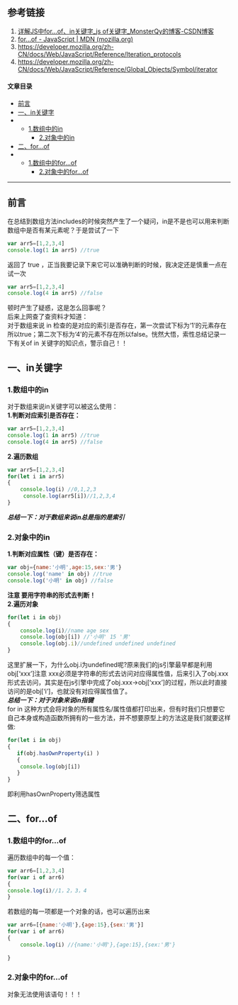 ## 参考链接
1. [详解JS中for...of、in关键字_js of关键字_MonsterQy的博客-CSDN博客](https://blog.csdn.net/XIAO_A_fighting/article/details/116258308)
2. [for...of - JavaScript | MDN (mozilla.org)](https://developer.mozilla.org/zh-CN/docs/Web/JavaScript/Reference/Statements/for...of)
3. https://developer.mozilla.org/zh-CN/docs/Web/JavaScript/Reference/Iteration_protocols
4. https://developer.mozilla.org/zh-CN/docs/Web/JavaScript/Reference/Global_Objects/Symbol/iterator
#### 文章目录

- [前言](#_8)
- [一、in关键字](#in_27)
- - [1.数组中的in](#1in_29)
    - [2.对象中的in](#2in_50)
- [二、for...of](#forof_83)
- - [1.数组中的for...of](#1forof_84)
    - [2.对象中的for...of](#2forof_106)

---

## 前言

在总结到数组方法includes的时候突然产生了一个疑问，in是不是也可以用来判断数组中是否有某元素呢？于是尝试了一下

```javascript
var arr5=[1,2,3,4]
console.log(1 in arr5) //true
```

返回了 true ，正当我要记录下来它可以准确判断的时候，我决定还是慎重一点在试一次

```javascript
var arr5=[1,2,3,4]
console.log(4 in arr5) //false
```

顿时产生了疑惑，这是怎么回事呢？  
后来上网查了查资料才知道：  
对于数组来说 in 检查的是对应的索引是否存在，第一次尝试下标为‘1’的元素存在所以true；第二次下标为‘4’的元素不存在所以false。恍然大悟，索性总结记录一下有关of in 关键字的知识点，警示自己！！

## 一、in关键字

### 1.数组中的in

对于数组来说in关键字可以被这么使用：  
**1.判断对应索引是否存在：**

```javascript
var arr5=[1,2,3,4]
console.log(1 in arr5) //true
console.log(4 in arr5) //false
```

**2.遍历数组**

```javascript
var arr5=[1,2,3,4]
for(let i in arr5)
{
    console.log(i) //0,1,2,3
     console.log(arr5[i])//1,2,3,4
}
```

_**总结一下：对于数组来说in总是指的是索引**_

### 2.对象中的in

**1.判断对应属性（键）是否存在：**

```javascript
var obj={name:'小明',age:15,sex:'男'}
console.log('name' in obj) //true
console.log('小明' in obj) //false
```

**注意 要用字符串的形式去判断！**  
**2.遍历对象**

```javascript
for(let i in obj)
{
    console.log(i)//name age sex
    console.log(obj[i]) //'小明' 15 '男'
    console.log(obj.i)//undefined undefined undefined
}
```

这里扩展一下，为什么obj.i为undefined呢?原来我们的js引擎最早都是利用obj[‘xxx’]注意 xxx必须是字符串的形式去访问对应得属性值，后来引入了obj.xxx形式去访问，其实是在js引擎中完成了obj.xxx->obj[‘xxx’]的过程，所以此时直接访问的是obj[‘i’]，也就没有对应得属性值了。  
_**总结一下：对于对象来说in指键**_  
for in 这种方式会将对象的所有属性名/属性值都打印出来，但有时我们只想要它自己本身或构造函数所拥有的一些方法，并不想要原型上的方法这是我们就要这样做:

```javascript
for(let i in obj)
{
   if(obj.hasOwnProperty(i) )
   {
    console.log(obj[i]) 
   }
}
```

即利用hasOwnProperty筛选属性

## 二、for…of

### 1.数组中的for…of

遍历数组中的每一个值：

```javascript
var arr6=[1,2,3,4]
for(var i of arr6)
{
console.log(i)//1，2，3，4
}

```

若数组的每一项都是一个对象的话，也可以遍历出来

```javascript
var arr6=[{name:'小明'},{age:15},{sex:'男'}]
for(var i of arr6)
{
    console.log(i) //{name:'小明'},{age:15},{sex:'男'}
   
}
```

### 2.对象中的for…of

对象无法使用该语句！！！
